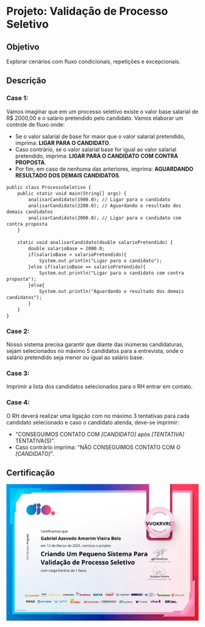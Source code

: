 # Projeto: Validação de Processo Seletivo

## Objetivo

Explorar cenários com fluxo condicionais, repetições e excepcionais.

## Descrição

### Case 1:

Vamos imaginar que em um processo seletivo existe o valor base salarial de R$ 2000,00 e o salário pretendido pelo candidato. Vamos elaborar um controle de fluxo onde:

- Se o valor salarial de base for maior que o valor salarial pretendido, imprima: **LIGAR PARA O CANDIDATO**.
- Caso contrário, se o valor salarial base for igual ao valor salarial pretendido, imprima: **LIGAR PARA O CANDIDATO COM CONTRA PROPOSTA**.
- Por fim, em caso de nenhuma das anteriores, imprima: **AGUARDANDO RESULTADO DOS DEMAIS CANDIDATOS**.

```
public class ProcessoSeletivo {
    public static void main(String[] args) {
        analisarCandidato(1900.0); // Ligar para o candidato
        analisarCandidato(2200.0); // Aguardando o resultado dos demais candidatos
        analisarCandidato(2000.0); // Ligar para o candidato com contra proposta
    }

    static void analisarCandidato(double salarioPretendido) {
        double salarioBase = 2000.0;
        if(salarioBase > salarioPretendido){
            System.out.println("Ligar para o candidato");
        }else if(salarioBase == salarioPretendido){
            System.out.println("Ligar para o candidato com contra proposta");
        }else{
            System.out.println("Aguardando o resultado dos demais candidatos");
        }
    }
}
```

### Case 2:

Nosso sistema precisa garantir que diante das inúmeras candidaturas, sejam selecionados no máximo 5 candidatos para a entrevista, onde o salário pretendido seja menor ou igual ao salário base.

### Case 3:

Imprimir a lista dos candidatos selecionados para o RH entrar em contato.

### Case 4:

O RH deverá realizar uma ligação com no máximo 3 tentativas para cada candidato selecionado e caso o candidato atenda, deve-se imprimir:

- "CONSEGUIMOS CONTATO COM *[CANDIDATO]* após *[TENTATIVA]*  TENTATIVA(S)".
- Caso contrário imprima: "NÃO CONSEGUIMOS CONTATO COM O *[CANDIDATO]*".

## Certificação

![Modelo](lib/img/Validacao-processo-seletivo.jpg)